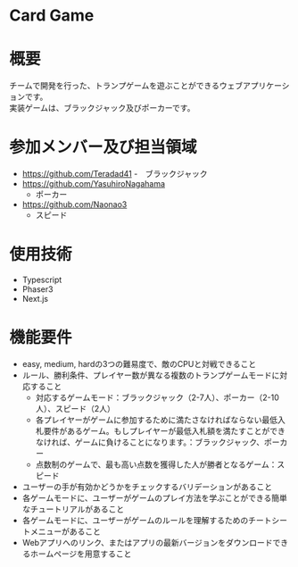 # Card Game

# 概要

チームで開発を行った、トランプゲームを遊ぶことができるウェブアプリケーションです。</br>
実装ゲームは、ブラックジャック及びポーカーです。

# 参加メンバー及び担当領域
- https://github.com/Teradad41
  -　ブラックジャック 
- https://github.com/YasuhiroNagahama
  - ポーカー 
- https://github.com/Naonao3
  - スピード  

# 使用技術
- Typescript
- Phaser3
- Next.js

# 機能要件
- easy, medium, hardの3つの難易度で、敵のCPUと対戦できること
- ルール、勝利条件、プレイヤー数が異なる複数のトランプゲームモードに対応すること
  - 対応するゲームモード：ブラックジャック（2-7人）、ポーカー（2-10人）、スピード（2人）
  - 各プレイヤーがゲームに参加するために満たさなければならない最低入札要件があるゲーム。もしプレイヤーが最低入札額を満たすことができなければ、ゲームに負けることになります。：ブラックジャック、ポーカー
  - 点数制のゲームで、最も高い点数を獲得した人が勝者となるゲーム：スピード
- ユーザーの手が有効かどうかをチェックするバリデーションがあること
- 各ゲームモードに、ユーザーがゲームのプレイ方法を学ぶことができる簡単なチュートリアルがあること
- 各ゲームモードに、ユーザーがゲームのルールを理解するためのチートシートメニューがあること
- Webアプリへのリンク、またはアプリの最新バージョンをダウンロードできるホームページを用意すること
